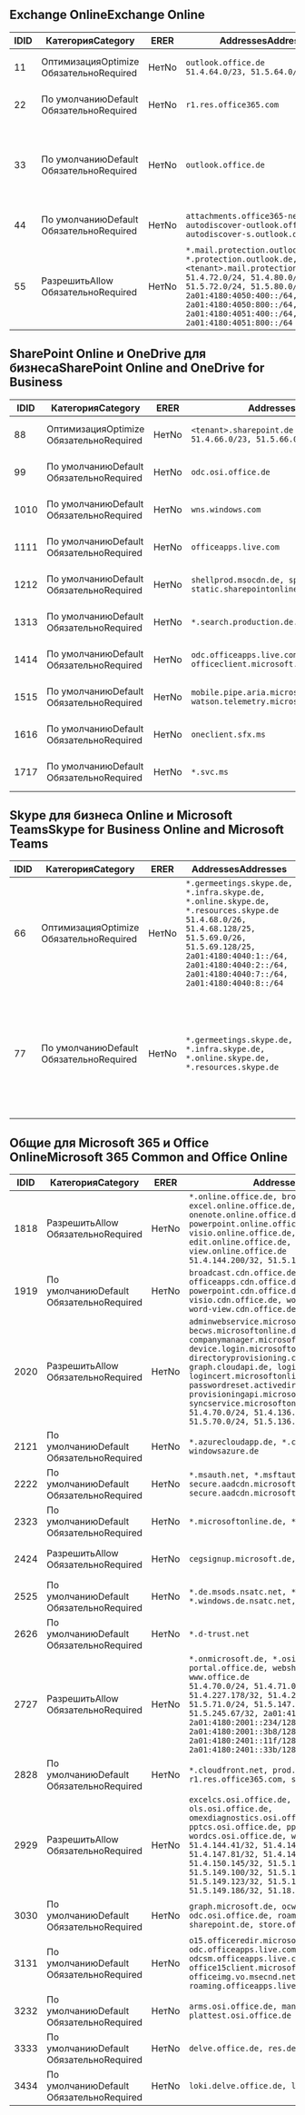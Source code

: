 <!--THIS FILE IS AUTOMATICALLY GENERATED. MANUAL CHANGES WILL BE OVERWRITTEN.-->
<!--Please contact the Office 365 Endpoints team with any questions.-->
<!--Germany endpoints version 2019042900-->
<!--File generated 2019-04-29 11:00:14.8121-->

## <a name="exchange-online"></a><span data-ttu-id="bf6bf-101">Exchange Online</span><span class="sxs-lookup"><span data-stu-id="bf6bf-101">Exchange Online</span></span>

<span data-ttu-id="bf6bf-102">ID</span><span class="sxs-lookup"><span data-stu-id="bf6bf-102">ID</span></span> | <span data-ttu-id="bf6bf-103">Категория</span><span class="sxs-lookup"><span data-stu-id="bf6bf-103">Category</span></span> | <span data-ttu-id="bf6bf-104">ER</span><span class="sxs-lookup"><span data-stu-id="bf6bf-104">ER</span></span> | <span data-ttu-id="bf6bf-105">Addresses</span><span class="sxs-lookup"><span data-stu-id="bf6bf-105">Addresses</span></span> | <span data-ttu-id="bf6bf-106">Порты</span><span class="sxs-lookup"><span data-stu-id="bf6bf-106">Ports</span></span>
-- | -------------------- | -- | ------------------------------------------------------------------------------------------------------------------------------------------------------------------------------------------------------------------------------------------------------------ | -------------------------------
<span data-ttu-id="bf6bf-107">1</span><span class="sxs-lookup"><span data-stu-id="bf6bf-107">1</span></span> | <span data-ttu-id="bf6bf-108">Оптимизация</span><span class="sxs-lookup"><span data-stu-id="bf6bf-108">Optimize</span></span><BR><span data-ttu-id="bf6bf-109">Обязательно</span><span class="sxs-lookup"><span data-stu-id="bf6bf-109">Required</span></span> | <span data-ttu-id="bf6bf-110">Нет</span><span class="sxs-lookup"><span data-stu-id="bf6bf-110">No</span></span> | `outlook.office.de`<BR>`51.4.64.0/23, 51.5.64.0/23` | <span data-ttu-id="bf6bf-111">**TCP:** 443, 80</span><span class="sxs-lookup"><span data-stu-id="bf6bf-111">**TCP:** 443, 80</span></span>
<span data-ttu-id="bf6bf-112">2</span><span class="sxs-lookup"><span data-stu-id="bf6bf-112">2</span></span> | <span data-ttu-id="bf6bf-113">По умолчанию</span><span class="sxs-lookup"><span data-stu-id="bf6bf-113">Default</span></span><BR><span data-ttu-id="bf6bf-114">Обязательно</span><span class="sxs-lookup"><span data-stu-id="bf6bf-114">Required</span></span> | <span data-ttu-id="bf6bf-115">Нет</span><span class="sxs-lookup"><span data-stu-id="bf6bf-115">No</span></span> | `r1.res.office365.com` | <span data-ttu-id="bf6bf-116">**TCP:** 443, 80</span><span class="sxs-lookup"><span data-stu-id="bf6bf-116">**TCP:** 443, 80</span></span>
<span data-ttu-id="bf6bf-117">3</span><span class="sxs-lookup"><span data-stu-id="bf6bf-117">3</span></span> | <span data-ttu-id="bf6bf-118">По умолчанию</span><span class="sxs-lookup"><span data-stu-id="bf6bf-118">Default</span></span><BR><span data-ttu-id="bf6bf-119">Обязательно</span><span class="sxs-lookup"><span data-stu-id="bf6bf-119">Required</span></span> | <span data-ttu-id="bf6bf-120">Нет</span><span class="sxs-lookup"><span data-stu-id="bf6bf-120">No</span></span> | `outlook.office.de` | <span data-ttu-id="bf6bf-121">**TCP:** 143, 25, 587, 993, 995</span><span class="sxs-lookup"><span data-stu-id="bf6bf-121">**TCP:** 143, 25, 587, 993, 995</span></span>
<span data-ttu-id="bf6bf-122">4</span><span class="sxs-lookup"><span data-stu-id="bf6bf-122">4</span></span> | <span data-ttu-id="bf6bf-123">По умолчанию</span><span class="sxs-lookup"><span data-stu-id="bf6bf-123">Default</span></span><BR><span data-ttu-id="bf6bf-124">Обязательно</span><span class="sxs-lookup"><span data-stu-id="bf6bf-124">Required</span></span> | <span data-ttu-id="bf6bf-125">Нет</span><span class="sxs-lookup"><span data-stu-id="bf6bf-125">No</span></span> | `attachments.office365-net.de, autodiscover-outlook.office.de, autodiscover-s.outlook.de` | <span data-ttu-id="bf6bf-126">**TCP:** 443, 80</span><span class="sxs-lookup"><span data-stu-id="bf6bf-126">**TCP:** 443, 80</span></span>
<span data-ttu-id="bf6bf-127">5</span><span class="sxs-lookup"><span data-stu-id="bf6bf-127">5</span></span> | <span data-ttu-id="bf6bf-128">Разрешить</span><span class="sxs-lookup"><span data-stu-id="bf6bf-128">Allow</span></span><BR><span data-ttu-id="bf6bf-129">Обязательно</span><span class="sxs-lookup"><span data-stu-id="bf6bf-129">Required</span></span> | <span data-ttu-id="bf6bf-130">Нет</span><span class="sxs-lookup"><span data-stu-id="bf6bf-130">No</span></span> | `*.mail.protection.outlook.de, *.protection.outlook.de, <tenant>.mail.protection.outlook.de`<BR>`51.4.72.0/24, 51.4.80.0/27, 51.5.72.0/24, 51.5.80.0/27, 2a01:4180:4050:400::/64, 2a01:4180:4050:800::/64, 2a01:4180:4051:400::/64, 2a01:4180:4051:800::/64` | <span data-ttu-id="bf6bf-131">**TCP:** 25, 443</span><span class="sxs-lookup"><span data-stu-id="bf6bf-131">**TCP:** 25, 443</span></span>

## <a name="sharepoint-online-and-onedrive-for-business"></a><span data-ttu-id="bf6bf-132">SharePoint Online и OneDrive для бизнеса</span><span class="sxs-lookup"><span data-stu-id="bf6bf-132">SharePoint Online and OneDrive for Business</span></span>

<span data-ttu-id="bf6bf-133">ID</span><span class="sxs-lookup"><span data-stu-id="bf6bf-133">ID</span></span> | <span data-ttu-id="bf6bf-134">Категория</span><span class="sxs-lookup"><span data-stu-id="bf6bf-134">Category</span></span> | <span data-ttu-id="bf6bf-135">ER</span><span class="sxs-lookup"><span data-stu-id="bf6bf-135">ER</span></span> | <span data-ttu-id="bf6bf-136">Addresses</span><span class="sxs-lookup"><span data-stu-id="bf6bf-136">Addresses</span></span> | <span data-ttu-id="bf6bf-137">Порты</span><span class="sxs-lookup"><span data-stu-id="bf6bf-137">Ports</span></span>
-- | -------------------- | -- | ------------------------------------------------------------------------------ | ----------------
<span data-ttu-id="bf6bf-138">8</span><span class="sxs-lookup"><span data-stu-id="bf6bf-138">8</span></span> | <span data-ttu-id="bf6bf-139">Оптимизация</span><span class="sxs-lookup"><span data-stu-id="bf6bf-139">Optimize</span></span><BR><span data-ttu-id="bf6bf-140">Обязательно</span><span class="sxs-lookup"><span data-stu-id="bf6bf-140">Required</span></span> | <span data-ttu-id="bf6bf-141">Нет</span><span class="sxs-lookup"><span data-stu-id="bf6bf-141">No</span></span> | `<tenant>.sharepoint.de`<BR>`51.4.66.0/23, 51.5.66.0/23` | <span data-ttu-id="bf6bf-142">**TCP:** 443, 80</span><span class="sxs-lookup"><span data-stu-id="bf6bf-142">**TCP:** 443, 80</span></span>
<span data-ttu-id="bf6bf-143">9</span><span class="sxs-lookup"><span data-stu-id="bf6bf-143">9</span></span> | <span data-ttu-id="bf6bf-144">По умолчанию</span><span class="sxs-lookup"><span data-stu-id="bf6bf-144">Default</span></span><BR><span data-ttu-id="bf6bf-145">Обязательно</span><span class="sxs-lookup"><span data-stu-id="bf6bf-145">Required</span></span> | <span data-ttu-id="bf6bf-146">Нет</span><span class="sxs-lookup"><span data-stu-id="bf6bf-146">No</span></span> | `odc.osi.office.de` | <span data-ttu-id="bf6bf-147">**TCP:** 443, 80</span><span class="sxs-lookup"><span data-stu-id="bf6bf-147">**TCP:** 443, 80</span></span>
<span data-ttu-id="bf6bf-148">10</span><span class="sxs-lookup"><span data-stu-id="bf6bf-148">10</span></span> | <span data-ttu-id="bf6bf-149">По умолчанию</span><span class="sxs-lookup"><span data-stu-id="bf6bf-149">Default</span></span><BR><span data-ttu-id="bf6bf-150">Обязательно</span><span class="sxs-lookup"><span data-stu-id="bf6bf-150">Required</span></span> | <span data-ttu-id="bf6bf-151">Нет</span><span class="sxs-lookup"><span data-stu-id="bf6bf-151">No</span></span> | `wns.windows.com` | <span data-ttu-id="bf6bf-152">**TCP:** 443, 80</span><span class="sxs-lookup"><span data-stu-id="bf6bf-152">**TCP:** 443, 80</span></span>
<span data-ttu-id="bf6bf-153">11</span><span class="sxs-lookup"><span data-stu-id="bf6bf-153">11</span></span> | <span data-ttu-id="bf6bf-154">По умолчанию</span><span class="sxs-lookup"><span data-stu-id="bf6bf-154">Default</span></span><BR><span data-ttu-id="bf6bf-155">Обязательно</span><span class="sxs-lookup"><span data-stu-id="bf6bf-155">Required</span></span> | <span data-ttu-id="bf6bf-156">Нет</span><span class="sxs-lookup"><span data-stu-id="bf6bf-156">No</span></span> | `officeapps.live.com` | <span data-ttu-id="bf6bf-157">**TCP:** 443, 80</span><span class="sxs-lookup"><span data-stu-id="bf6bf-157">**TCP:** 443, 80</span></span>
<span data-ttu-id="bf6bf-158">12</span><span class="sxs-lookup"><span data-stu-id="bf6bf-158">12</span></span> | <span data-ttu-id="bf6bf-159">По умолчанию</span><span class="sxs-lookup"><span data-stu-id="bf6bf-159">Default</span></span><BR><span data-ttu-id="bf6bf-160">Обязательно</span><span class="sxs-lookup"><span data-stu-id="bf6bf-160">Required</span></span> | <span data-ttu-id="bf6bf-161">Нет</span><span class="sxs-lookup"><span data-stu-id="bf6bf-161">No</span></span> | `shellprod.msocdn.de, spoprod-a.akamaihd.net, static.sharepointonline.com` | <span data-ttu-id="bf6bf-162">**TCP:** 443, 80</span><span class="sxs-lookup"><span data-stu-id="bf6bf-162">**TCP:** 443, 80</span></span>
<span data-ttu-id="bf6bf-163">13</span><span class="sxs-lookup"><span data-stu-id="bf6bf-163">13</span></span> | <span data-ttu-id="bf6bf-164">По умолчанию</span><span class="sxs-lookup"><span data-stu-id="bf6bf-164">Default</span></span><BR><span data-ttu-id="bf6bf-165">Обязательно</span><span class="sxs-lookup"><span data-stu-id="bf6bf-165">Required</span></span> | <span data-ttu-id="bf6bf-166">Нет</span><span class="sxs-lookup"><span data-stu-id="bf6bf-166">No</span></span> | `*.search.production.de.azuretrafficmanager.de` | <span data-ttu-id="bf6bf-167">**TCP:** 443</span><span class="sxs-lookup"><span data-stu-id="bf6bf-167">**TCP:** 443</span></span>
<span data-ttu-id="bf6bf-168">14</span><span class="sxs-lookup"><span data-stu-id="bf6bf-168">14</span></span> | <span data-ttu-id="bf6bf-169">По умолчанию</span><span class="sxs-lookup"><span data-stu-id="bf6bf-169">Default</span></span><BR><span data-ttu-id="bf6bf-170">Обязательно</span><span class="sxs-lookup"><span data-stu-id="bf6bf-170">Required</span></span> | <span data-ttu-id="bf6bf-171">Нет</span><span class="sxs-lookup"><span data-stu-id="bf6bf-171">No</span></span> | `odc.officeapps.live.com, officeclient.microsoft.com` | <span data-ttu-id="bf6bf-172">**TCP:** 443, 80</span><span class="sxs-lookup"><span data-stu-id="bf6bf-172">**TCP:** 443, 80</span></span>
<span data-ttu-id="bf6bf-173">15</span><span class="sxs-lookup"><span data-stu-id="bf6bf-173">15</span></span> | <span data-ttu-id="bf6bf-174">По умолчанию</span><span class="sxs-lookup"><span data-stu-id="bf6bf-174">Default</span></span><BR><span data-ttu-id="bf6bf-175">Обязательно</span><span class="sxs-lookup"><span data-stu-id="bf6bf-175">Required</span></span> | <span data-ttu-id="bf6bf-176">Нет</span><span class="sxs-lookup"><span data-stu-id="bf6bf-176">No</span></span> | `mobile.pipe.aria.microsoft.com, ssw.live.com, watson.telemetry.microsoft.com` | <span data-ttu-id="bf6bf-177">**TCP:** 443, 80</span><span class="sxs-lookup"><span data-stu-id="bf6bf-177">**TCP:** 443, 80</span></span>
<span data-ttu-id="bf6bf-178">16</span><span class="sxs-lookup"><span data-stu-id="bf6bf-178">16</span></span> | <span data-ttu-id="bf6bf-179">По умолчанию</span><span class="sxs-lookup"><span data-stu-id="bf6bf-179">Default</span></span><BR><span data-ttu-id="bf6bf-180">Обязательно</span><span class="sxs-lookup"><span data-stu-id="bf6bf-180">Required</span></span> | <span data-ttu-id="bf6bf-181">Нет</span><span class="sxs-lookup"><span data-stu-id="bf6bf-181">No</span></span> | `oneclient.sfx.ms` | <span data-ttu-id="bf6bf-182">**TCP:** 443, 80</span><span class="sxs-lookup"><span data-stu-id="bf6bf-182">**TCP:** 443, 80</span></span>
<span data-ttu-id="bf6bf-183">17</span><span class="sxs-lookup"><span data-stu-id="bf6bf-183">17</span></span> | <span data-ttu-id="bf6bf-184">По умолчанию</span><span class="sxs-lookup"><span data-stu-id="bf6bf-184">Default</span></span><BR><span data-ttu-id="bf6bf-185">Обязательно</span><span class="sxs-lookup"><span data-stu-id="bf6bf-185">Required</span></span> | <span data-ttu-id="bf6bf-186">Нет</span><span class="sxs-lookup"><span data-stu-id="bf6bf-186">No</span></span> | `*.svc.ms` | <span data-ttu-id="bf6bf-187">**TCP:** 443, 80</span><span class="sxs-lookup"><span data-stu-id="bf6bf-187">**TCP:** 443, 80</span></span>

## <a name="skype-for-business-online-and-microsoft-teams"></a><span data-ttu-id="bf6bf-188">Skype для бизнеса Online и Microsoft Teams</span><span class="sxs-lookup"><span data-stu-id="bf6bf-188">Skype for Business Online and Microsoft Teams</span></span>

<span data-ttu-id="bf6bf-189">ID</span><span class="sxs-lookup"><span data-stu-id="bf6bf-189">ID</span></span> | <span data-ttu-id="bf6bf-190">Категория</span><span class="sxs-lookup"><span data-stu-id="bf6bf-190">Category</span></span> | <span data-ttu-id="bf6bf-191">ER</span><span class="sxs-lookup"><span data-stu-id="bf6bf-191">ER</span></span> | <span data-ttu-id="bf6bf-192">Addresses</span><span class="sxs-lookup"><span data-stu-id="bf6bf-192">Addresses</span></span> | <span data-ttu-id="bf6bf-193">Порты</span><span class="sxs-lookup"><span data-stu-id="bf6bf-193">Ports</span></span>
-- | -------------------- | -- | ----------------------------------------------------------------------------------------------------------------------------------------------------------------------------------------------------------------------------------------------- | --------------------------------------------------
<span data-ttu-id="bf6bf-194">6</span><span class="sxs-lookup"><span data-stu-id="bf6bf-194">6</span></span> | <span data-ttu-id="bf6bf-195">Оптимизация</span><span class="sxs-lookup"><span data-stu-id="bf6bf-195">Optimize</span></span><BR><span data-ttu-id="bf6bf-196">Обязательно</span><span class="sxs-lookup"><span data-stu-id="bf6bf-196">Required</span></span> | <span data-ttu-id="bf6bf-197">Нет</span><span class="sxs-lookup"><span data-stu-id="bf6bf-197">No</span></span> | `*.germeetings.skype.de, *.infra.skype.de, *.online.skype.de, *.resources.skype.de`<BR>`51.4.68.0/26, 51.4.68.128/25, 51.5.69.0/26, 51.5.69.128/25, 2a01:4180:4040:1::/64, 2a01:4180:4040:2::/64, 2a01:4180:4040:7::/64, 2a01:4180:4040:8::/64` | <span data-ttu-id="bf6bf-198">**TCP:** 443, 80</span><span class="sxs-lookup"><span data-stu-id="bf6bf-198">**TCP:** 443, 80</span></span><BR><span data-ttu-id="bf6bf-199">**UDP:** 3478</span><span class="sxs-lookup"><span data-stu-id="bf6bf-199">**UDP:** 3478</span></span>
<span data-ttu-id="bf6bf-200">7</span><span class="sxs-lookup"><span data-stu-id="bf6bf-200">7</span></span> | <span data-ttu-id="bf6bf-201">По умолчанию</span><span class="sxs-lookup"><span data-stu-id="bf6bf-201">Default</span></span><BR><span data-ttu-id="bf6bf-202">Обязательно</span><span class="sxs-lookup"><span data-stu-id="bf6bf-202">Required</span></span> | <span data-ttu-id="bf6bf-203">Нет</span><span class="sxs-lookup"><span data-stu-id="bf6bf-203">No</span></span> | `*.germeetings.skype.de, *.infra.skype.de, *.online.skype.de, *.resources.skype.de` | <span data-ttu-id="bf6bf-204">**TCP:** 5061, 50000–59999</span><span class="sxs-lookup"><span data-stu-id="bf6bf-204">**TCP:** 5061, 50000-59999</span></span><BR><span data-ttu-id="bf6bf-205">**UDP:** 50000–59999</span><span class="sxs-lookup"><span data-stu-id="bf6bf-205">**UDP:** 50000-59999</span></span>

## <a name="microsoft-365-common-and-office-online"></a><span data-ttu-id="bf6bf-206">Общие для Microsoft 365 и Office Online</span><span class="sxs-lookup"><span data-stu-id="bf6bf-206">Microsoft 365 Common and Office Online</span></span>

<span data-ttu-id="bf6bf-207">ID</span><span class="sxs-lookup"><span data-stu-id="bf6bf-207">ID</span></span> | <span data-ttu-id="bf6bf-208">Категория</span><span class="sxs-lookup"><span data-stu-id="bf6bf-208">Category</span></span> | <span data-ttu-id="bf6bf-209">ER</span><span class="sxs-lookup"><span data-stu-id="bf6bf-209">ER</span></span> | <span data-ttu-id="bf6bf-210">Addresses</span><span class="sxs-lookup"><span data-stu-id="bf6bf-210">Addresses</span></span> | <span data-ttu-id="bf6bf-211">Порты</span><span class="sxs-lookup"><span data-stu-id="bf6bf-211">Ports</span></span>
-- | ------------------- | -- | ---------------------------------------------------------------------------------------------------------------------------------------------------------------------------------------------------------------------------------------------------------------------------------------------------------------------------------------------------------------------------------------------------------------------------------------------------------------------------------- | ----------------
<span data-ttu-id="bf6bf-212">18</span><span class="sxs-lookup"><span data-stu-id="bf6bf-212">18</span></span> | <span data-ttu-id="bf6bf-213">Разрешить</span><span class="sxs-lookup"><span data-stu-id="bf6bf-213">Allow</span></span><BR><span data-ttu-id="bf6bf-214">Обязательно</span><span class="sxs-lookup"><span data-stu-id="bf6bf-214">Required</span></span> | <span data-ttu-id="bf6bf-215">Нет</span><span class="sxs-lookup"><span data-stu-id="bf6bf-215">No</span></span> | `*.online.office.de, broadcast.online.office.de, excel.online.office.de, onenote.online.office.de, powerpoint.online.office.de, visio.online.office.de, word-edit.online.office.de, word-view.online.office.de`<BR>`51.4.144.200/32, 51.5.149.3/32, 51.18.16.0/23` | <span data-ttu-id="bf6bf-216">**TCP:** 443</span><span class="sxs-lookup"><span data-stu-id="bf6bf-216">**TCP:** 443</span></span>
<span data-ttu-id="bf6bf-217">19</span><span class="sxs-lookup"><span data-stu-id="bf6bf-217">19</span></span> | <span data-ttu-id="bf6bf-218">По умолчанию</span><span class="sxs-lookup"><span data-stu-id="bf6bf-218">Default</span></span><BR><span data-ttu-id="bf6bf-219">Обязательно</span><span class="sxs-lookup"><span data-stu-id="bf6bf-219">Required</span></span> | <span data-ttu-id="bf6bf-220">Нет</span><span class="sxs-lookup"><span data-stu-id="bf6bf-220">No</span></span> | `broadcast.cdn.office.de, excel.cdn.office.de, officeapps.cdn.office.de, onenote.cdn.office.de, powerpoint.cdn.office.de, view.cdn.office.de, visio.cdn.office.de, word-edit.cdn.office.de, word-view.cdn.office.de` | <span data-ttu-id="bf6bf-221">**TCP:** 443</span><span class="sxs-lookup"><span data-stu-id="bf6bf-221">**TCP:** 443</span></span>
<span data-ttu-id="bf6bf-222">20</span><span class="sxs-lookup"><span data-stu-id="bf6bf-222">20</span></span> | <span data-ttu-id="bf6bf-223">Разрешить</span><span class="sxs-lookup"><span data-stu-id="bf6bf-223">Allow</span></span><BR><span data-ttu-id="bf6bf-224">Обязательно</span><span class="sxs-lookup"><span data-stu-id="bf6bf-224">Required</span></span> | <span data-ttu-id="bf6bf-225">Нет</span><span class="sxs-lookup"><span data-stu-id="bf6bf-225">No</span></span> | `adminwebservice.microsoftonline.de, becws.microsoftonline.de, companymanager.microsoftonline.de, device.login.microsoftonline.de, directoryprovisioning.cloudapi.de, graph.cloudapi.de, login.microsoftonline.de, logincert.microsoftonline.de, pas.cloudapi.de, passwordreset.activedirectory.microsoftazure.de, provisioningapi.microsoftonline.de, syncservice.microsoftonline.de`<BR>`51.4.70.0/24, 51.4.136.0/24, 51.4.144.0/24, 51.5.70.0/24, 51.5.136.0/24, 51.5.144.0/24` | <span data-ttu-id="bf6bf-226">**TCP:** 443, 80</span><span class="sxs-lookup"><span data-stu-id="bf6bf-226">**TCP:** 443, 80</span></span>
<span data-ttu-id="bf6bf-227">21</span><span class="sxs-lookup"><span data-stu-id="bf6bf-227">21</span></span> | <span data-ttu-id="bf6bf-228">По умолчанию</span><span class="sxs-lookup"><span data-stu-id="bf6bf-228">Default</span></span><BR><span data-ttu-id="bf6bf-229">Обязательно</span><span class="sxs-lookup"><span data-stu-id="bf6bf-229">Required</span></span> | <span data-ttu-id="bf6bf-230">Нет</span><span class="sxs-lookup"><span data-stu-id="bf6bf-230">No</span></span> | `*.azurecloudapp.de, *.cloudapi.de, *.windows.de, windowsazure.de` | <span data-ttu-id="bf6bf-231">**TCP:** 443, 80</span><span class="sxs-lookup"><span data-stu-id="bf6bf-231">**TCP:** 443, 80</span></span>
<span data-ttu-id="bf6bf-232">22</span><span class="sxs-lookup"><span data-stu-id="bf6bf-232">22</span></span> | <span data-ttu-id="bf6bf-233">По умолчанию</span><span class="sxs-lookup"><span data-stu-id="bf6bf-233">Default</span></span><BR><span data-ttu-id="bf6bf-234">Обязательно</span><span class="sxs-lookup"><span data-stu-id="bf6bf-234">Required</span></span> | <span data-ttu-id="bf6bf-235">Нет</span><span class="sxs-lookup"><span data-stu-id="bf6bf-235">No</span></span> | `*.msauth.net, *.msftauth.net, secure.aadcdn.microsoftonline-p.com, secure.aadcdn.microsoftonline-p.de` | <span data-ttu-id="bf6bf-236">**TCP:** 443, 80</span><span class="sxs-lookup"><span data-stu-id="bf6bf-236">**TCP:** 443, 80</span></span>
<span data-ttu-id="bf6bf-237">23</span><span class="sxs-lookup"><span data-stu-id="bf6bf-237">23</span></span> | <span data-ttu-id="bf6bf-238">По умолчанию</span><span class="sxs-lookup"><span data-stu-id="bf6bf-238">Default</span></span><BR><span data-ttu-id="bf6bf-239">Обязательно</span><span class="sxs-lookup"><span data-stu-id="bf6bf-239">Required</span></span> | <span data-ttu-id="bf6bf-240">Нет</span><span class="sxs-lookup"><span data-stu-id="bf6bf-240">No</span></span> | `*.microsoftonline.de, *.windows.net` | <span data-ttu-id="bf6bf-241">**TCP:** 443, 80</span><span class="sxs-lookup"><span data-stu-id="bf6bf-241">**TCP:** 443, 80</span></span>
<span data-ttu-id="bf6bf-242">24</span><span class="sxs-lookup"><span data-stu-id="bf6bf-242">24</span></span> | <span data-ttu-id="bf6bf-243">Разрешить</span><span class="sxs-lookup"><span data-stu-id="bf6bf-243">Allow</span></span><BR><span data-ttu-id="bf6bf-244">Обязательно</span><span class="sxs-lookup"><span data-stu-id="bf6bf-244">Required</span></span> | <span data-ttu-id="bf6bf-245">Нет</span><span class="sxs-lookup"><span data-stu-id="bf6bf-245">No</span></span> | `cegsignup.microsoft.de, negsignup.microsoft.de` | <span data-ttu-id="bf6bf-246">**TCP:** 443, 80</span><span class="sxs-lookup"><span data-stu-id="bf6bf-246">**TCP:** 443, 80</span></span>
<span data-ttu-id="bf6bf-247">25</span><span class="sxs-lookup"><span data-stu-id="bf6bf-247">25</span></span> | <span data-ttu-id="bf6bf-248">По умолчанию</span><span class="sxs-lookup"><span data-stu-id="bf6bf-248">Default</span></span><BR><span data-ttu-id="bf6bf-249">Обязательно</span><span class="sxs-lookup"><span data-stu-id="bf6bf-249">Required</span></span> | <span data-ttu-id="bf6bf-250">Нет</span><span class="sxs-lookup"><span data-stu-id="bf6bf-250">No</span></span> | `*.de.msods.nsatc.net, *.office.de.akadns.net, *.windows.de.nsatc.net, officehome.msocdn.de` | <span data-ttu-id="bf6bf-251">**TCP:** 443, 80</span><span class="sxs-lookup"><span data-stu-id="bf6bf-251">**TCP:** 443, 80</span></span>
<span data-ttu-id="bf6bf-252">26</span><span class="sxs-lookup"><span data-stu-id="bf6bf-252">26</span></span> | <span data-ttu-id="bf6bf-253">По умолчанию</span><span class="sxs-lookup"><span data-stu-id="bf6bf-253">Default</span></span><BR><span data-ttu-id="bf6bf-254">Обязательно</span><span class="sxs-lookup"><span data-stu-id="bf6bf-254">Required</span></span> | <span data-ttu-id="bf6bf-255">Нет</span><span class="sxs-lookup"><span data-stu-id="bf6bf-255">No</span></span> | `*.d-trust.net` | <span data-ttu-id="bf6bf-256">**TCP:** 443, 80</span><span class="sxs-lookup"><span data-stu-id="bf6bf-256">**TCP:** 443, 80</span></span>
<span data-ttu-id="bf6bf-257">27</span><span class="sxs-lookup"><span data-stu-id="bf6bf-257">27</span></span> | <span data-ttu-id="bf6bf-258">Разрешить</span><span class="sxs-lookup"><span data-stu-id="bf6bf-258">Allow</span></span><BR><span data-ttu-id="bf6bf-259">Обязательно</span><span class="sxs-lookup"><span data-stu-id="bf6bf-259">Required</span></span> | <span data-ttu-id="bf6bf-260">Нет</span><span class="sxs-lookup"><span data-stu-id="bf6bf-260">No</span></span> | `*.onmicrosoft.de, *.osi.office.de, office.de, portal.office.de, webshell.suite.office.de, www.office.de`<BR>`51.4.70.0/24, 51.4.71.0/24, 51.4.226.115/32, 51.4.227.178/32, 51.4.230.178/32, 51.5.70.0/24, 51.5.71.0/24, 51.5.147.48/32, 51.5.242.163/32, 51.5.245.67/32, 2a01:4180:2001::92/128, 2a01:4180:2001::234/128, 2a01:4180:2001::3b8/128, 2a01:4180:2401::11f/128, 2a01:4180:2401::33b/128, 2a01:4180:2401::55b/128` | <span data-ttu-id="bf6bf-261">**TCP:** 443, 80</span><span class="sxs-lookup"><span data-stu-id="bf6bf-261">**TCP:** 443, 80</span></span>
<span data-ttu-id="bf6bf-262">28</span><span class="sxs-lookup"><span data-stu-id="bf6bf-262">28</span></span> | <span data-ttu-id="bf6bf-263">По умолчанию</span><span class="sxs-lookup"><span data-stu-id="bf6bf-263">Default</span></span><BR><span data-ttu-id="bf6bf-264">Обязательно</span><span class="sxs-lookup"><span data-stu-id="bf6bf-264">Required</span></span> | <span data-ttu-id="bf6bf-265">Нет</span><span class="sxs-lookup"><span data-stu-id="bf6bf-265">No</span></span> | `*.cloudfront.net, prod.msocdn.de, r1.res.office365.com, shellprod.msocdn.de` | <span data-ttu-id="bf6bf-266">**TCP:** 443, 80</span><span class="sxs-lookup"><span data-stu-id="bf6bf-266">**TCP:** 443, 80</span></span>
<span data-ttu-id="bf6bf-267">29</span><span class="sxs-lookup"><span data-stu-id="bf6bf-267">29</span></span> | <span data-ttu-id="bf6bf-268">Разрешить</span><span class="sxs-lookup"><span data-stu-id="bf6bf-268">Allow</span></span><BR><span data-ttu-id="bf6bf-269">Обязательно</span><span class="sxs-lookup"><span data-stu-id="bf6bf-269">Required</span></span> | <span data-ttu-id="bf6bf-270">Нет</span><span class="sxs-lookup"><span data-stu-id="bf6bf-270">No</span></span> | `excelcs.osi.office.de, excelps.osi.office.de, ols.osi.office.de, omexdiagnostics.osi.office.de, pptcs.osi.office.de, pptps.osi.office.de, wordcs.osi.office.de, wordps.osi.office.de`<BR>`51.4.144.41/32, 51.4.144.174/32, 51.4.145.38/32, 51.4.147.81/32, 51.4.147.233/32, 51.4.148.12/32, 51.4.150.145/32, 51.5.147.242/32, 51.5.149.100/32, 51.5.149.119/32, 51.5.149.123/32, 51.5.149.180/32, 51.5.149.186/32, 51.18.0.0/21` | <span data-ttu-id="bf6bf-271">**TCP:** 443, 80</span><span class="sxs-lookup"><span data-stu-id="bf6bf-271">**TCP:** 443, 80</span></span>
<span data-ttu-id="bf6bf-272">30</span><span class="sxs-lookup"><span data-stu-id="bf6bf-272">30</span></span> | <span data-ttu-id="bf6bf-273">По умолчанию</span><span class="sxs-lookup"><span data-stu-id="bf6bf-273">Default</span></span><BR><span data-ttu-id="bf6bf-274">Обязательно</span><span class="sxs-lookup"><span data-stu-id="bf6bf-274">Required</span></span> | <span data-ttu-id="bf6bf-275">Нет</span><span class="sxs-lookup"><span data-stu-id="bf6bf-275">No</span></span> | `graph.microsoft.de, ocws.osi.office.de, odc.osi.office.de, roaming.osi.office.de, sharepoint.de, store.office.de` | <span data-ttu-id="bf6bf-276">**TCP:** 443, 80</span><span class="sxs-lookup"><span data-stu-id="bf6bf-276">**TCP:** 443, 80</span></span>
<span data-ttu-id="bf6bf-277">31</span><span class="sxs-lookup"><span data-stu-id="bf6bf-277">31</span></span> | <span data-ttu-id="bf6bf-278">По умолчанию</span><span class="sxs-lookup"><span data-stu-id="bf6bf-278">Default</span></span><BR><span data-ttu-id="bf6bf-279">Обязательно</span><span class="sxs-lookup"><span data-stu-id="bf6bf-279">Required</span></span> | <span data-ttu-id="bf6bf-280">Нет</span><span class="sxs-lookup"><span data-stu-id="bf6bf-280">No</span></span> | `o15.officeredir.microsoft.com, odc.officeapps.live.com, odcsm.officeapps.live.com, office.microsoft.com, office15client.microsoft.com, officeimg.vo.msecnd.net, roaming.officeapps.live.com` | <span data-ttu-id="bf6bf-281">**TCP:** 443, 80</span><span class="sxs-lookup"><span data-stu-id="bf6bf-281">**TCP:** 443, 80</span></span>
<span data-ttu-id="bf6bf-282">32</span><span class="sxs-lookup"><span data-stu-id="bf6bf-282">32</span></span> | <span data-ttu-id="bf6bf-283">По умолчанию</span><span class="sxs-lookup"><span data-stu-id="bf6bf-283">Default</span></span><BR><span data-ttu-id="bf6bf-284">Обязательно</span><span class="sxs-lookup"><span data-stu-id="bf6bf-284">Required</span></span> | <span data-ttu-id="bf6bf-285">Нет</span><span class="sxs-lookup"><span data-stu-id="bf6bf-285">No</span></span> | `arms.osi.office.de, manage.osi.office.de, plattest.osi.office.de` | <span data-ttu-id="bf6bf-286">**TCP:** 443, 80</span><span class="sxs-lookup"><span data-stu-id="bf6bf-286">**TCP:** 443, 80</span></span>
<span data-ttu-id="bf6bf-287">33</span><span class="sxs-lookup"><span data-stu-id="bf6bf-287">33</span></span> | <span data-ttu-id="bf6bf-288">По умолчанию</span><span class="sxs-lookup"><span data-stu-id="bf6bf-288">Default</span></span><BR><span data-ttu-id="bf6bf-289">Обязательно</span><span class="sxs-lookup"><span data-stu-id="bf6bf-289">Required</span></span> | <span data-ttu-id="bf6bf-290">Нет</span><span class="sxs-lookup"><span data-stu-id="bf6bf-290">No</span></span> | `delve.office.de, res.delve.office.com` | <span data-ttu-id="bf6bf-291">**TCP:** 443</span><span class="sxs-lookup"><span data-stu-id="bf6bf-291">**TCP:** 443</span></span>
<span data-ttu-id="bf6bf-292">34</span><span class="sxs-lookup"><span data-stu-id="bf6bf-292">34</span></span> | <span data-ttu-id="bf6bf-293">По умолчанию</span><span class="sxs-lookup"><span data-stu-id="bf6bf-293">Default</span></span><BR><span data-ttu-id="bf6bf-294">Обязательно</span><span class="sxs-lookup"><span data-stu-id="bf6bf-294">Required</span></span> | <span data-ttu-id="bf6bf-295">Нет</span><span class="sxs-lookup"><span data-stu-id="bf6bf-295">No</span></span> | `loki.delve.office.de, lpcres.delve.office.com` | <span data-ttu-id="bf6bf-296">**TCP:** 443</span><span class="sxs-lookup"><span data-stu-id="bf6bf-296">**TCP:** 443</span></span>

